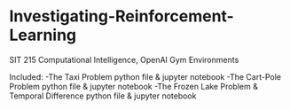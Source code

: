 # Investigating-Reinforcement-Learning
SIT 215 Computational Intelligence, OpenAI Gym Environments

Included:
-The Taxi Problem python file & jupyter notebook
-The Cart-Pole Problem python file & jupyter notebook
-The Frozen Lake Problem & Temporal Difference python file & jupyter notebook


